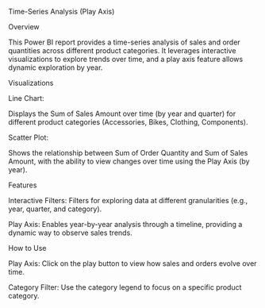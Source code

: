 Time-Series Analysis (Play Axis)

Overview

This Power BI report provides a time-series analysis of sales and order quantities across different product categories. It leverages interactive visualizations to explore trends over time, and a play axis feature allows dynamic exploration by year.

Visualizations

Line Chart:

Displays the Sum of Sales Amount over time (by year and quarter) for different product categories (Accessories, Bikes, Clothing, Components).

Scatter Plot:

Shows the relationship between Sum of Order Quantity and Sum of Sales Amount, with the ability to view changes over time using the Play Axis (by year).

Features

Interactive Filters: Filters for exploring data at different granularities (e.g., year, quarter, and category).

Play Axis: Enables year-by-year analysis through a timeline, providing a dynamic way to observe sales trends.

How to Use

Play Axis: Click on the play button to view how sales and orders evolve over time.

Category Filter: Use the category legend to focus on a specific product category.
